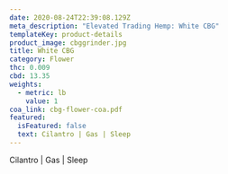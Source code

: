 ```yaml
---
date: 2020-08-24T22:39:08.129Z
meta_description: "Elevated Trading Hemp: White CBG"
templateKey: product-details
product_image: cbggrinder.jpg
title: White CBG
category: Flower
thc: 0.009
cbd: 13.35
weights:
  - metric: lb
    value: 1
coa_link: cbg-flower-coa.pdf
featured:
  isFeatured: false
  text: Cilantro | Gas | Sleep
---
```

Cilantro | Gas | Sleep